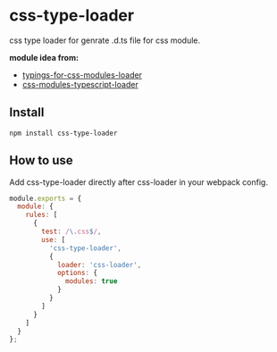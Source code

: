 # css-type-loader
css type loader for genrate .d.ts file for css module.  

<strong>module idea from:</strong>
- [typings-for-css-modules-loader](https://github.com/Jimdo/typings-for-css-modules-loader)
- [css-modules-typescript-loader](https://github.com/seek-oss/css-modules-typescript-loader)

## Install
```npm install css-type-loader```

## How to use
Add css-type-loader directly after css-loader in your webpack config.
```javascript
module.exports = {
  module: {
    rules: [
      {
        test: /\.css$/,
        use: [
          'css-type-loader',
          {
            loader: 'css-loader',
            options: {
              modules: true
            }
          }
        ]
      }
    ]
  }
};
```
